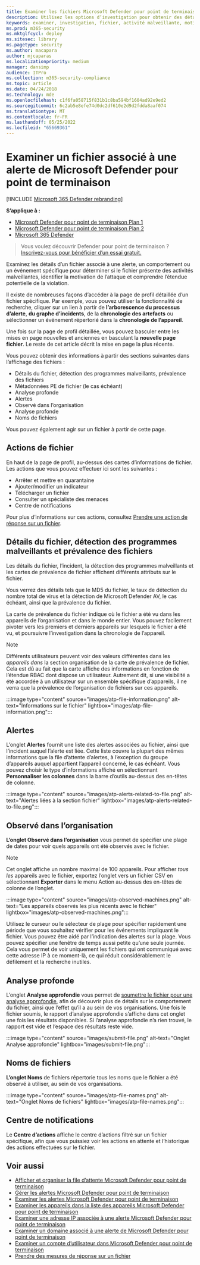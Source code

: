 ```yaml
---
title: Examiner les fichiers Microsoft Defender pour point de terminaison
description: Utilisez les options d’investigation pour obtenir des détails sur les fichiers associés aux alertes, aux comportements ou aux événements.
keywords: examiner, investigation, fichier, activité malveillante, motivation d’attaque, analyse approfondie, rapport d’analyse approfondie
ms.prod: m365-security
ms.mktglfcycl: deploy
ms.sitesec: library
ms.pagetype: security
ms.author: macapara
author: mjcaparas
ms.localizationpriority: medium
manager: dansimp
audience: ITPro
ms.collection: m365-security-compliance
ms.topic: article
ms.date: 04/24/2018
ms.technology: mde
ms.openlocfilehash: c1f6fa058715f831b1c8ba594bf1604ad92e9ed2
ms.sourcegitcommit: 6c2ab5e8efe74d0dc2df610e2d9d2fdda8aaf074
ms.translationtype: MT
ms.contentlocale: fr-FR
ms.lasthandoff: 05/25/2022
ms.locfileid: "65669361"
---
```

# <a name="investigate-a-file-associated-with-a-microsoft-defender-for-endpoint-alert"></a>Examiner un fichier associé à une alerte de Microsoft Defender pour point de terminaison

[!INCLUDE [Microsoft 365 Defender rebranding](../../includes/microsoft-defender.md)]

**S’applique à :**
- [Microsoft Defender pour point de terminaison Plan 1](https://go.microsoft.com/fwlink/p/?linkid=2154037)
- [Microsoft Defender pour point de terminaison Plan 2](https://go.microsoft.com/fwlink/p/?linkid=2154037)
- [Microsoft 365 Defender](https://go.microsoft.com/fwlink/?linkid=2118804)


> Vous voulez découvrir Defender pour point de terminaison ? [Inscrivez-vous pour bénéficier d’un essai gratuit.](https://signup.microsoft.com/create-account/signup?products=7f379fee-c4f9-4278-b0a1-e4c8c2fcdf7e&ru=https://aka.ms/MDEp2OpenTrial?ocid=docs-wdatp-investigatefiles-abovefoldlink)

Examinez les détails d’un fichier associé à une alerte, un comportement ou un événement spécifique pour déterminer si le fichier présente des activités malveillantes, identifier la motivation de l’attaque et comprendre l’étendue potentielle de la violation.

Il existe de nombreuses façons d’accéder à la page de profil détaillée d’un fichier spécifique. Par exemple, vous pouvez utiliser la fonctionnalité de recherche, cliquer sur un lien à partir de **l’arborescence du processus d’alerte**, **du graphe d’incidents**, de la **chronologie des artefacts** ou sélectionner un événement répertorié dans la **chronologie de l’appareil**.

Une fois sur la page de profil détaillée, vous pouvez basculer entre les mises en page nouvelles et anciennes en basculant la **nouvelle page fichier**. Le reste de cet article décrit la mise en page la plus récente.

Vous pouvez obtenir des informations à partir des sections suivantes dans l’affichage des fichiers :

- Détails du fichier, détection des programmes malveillants, prévalence des fichiers
- Métadonnées PE de fichier (le cas échéant)
- Analyse profonde
- Alertes
- Observé dans l’organisation
- Analyse profonde
- Noms de fichiers

Vous pouvez également agir sur un fichier à partir de cette page.

## <a name="file-actions"></a>Actions de fichier

En haut de la page de profil, au-dessus des cartes d’informations de fichier. Les actions que vous pouvez effectuer ici sont les suivantes :

- Arrêter et mettre en quarantaine
- Ajouter/modifier un indicateur
- Télécharger un fichier
- Consulter un spécialiste des menaces
- Centre de notifications

Pour plus d’informations sur ces actions, consultez [Prendre une action de réponse sur un fichier](respond-file-alerts.md).

## <a name="file-details-malware-detection-and-file-prevalence"></a>Détails du fichier, détection des programmes malveillants et prévalence des fichiers

Les détails du fichier, l’incident, la détection des programmes malveillants et les cartes de prévalence de fichier affichent différents attributs sur le fichier.

Vous verrez des détails tels que le MD5 du fichier, le taux de détection du nombre total de virus et la détection de Microsoft Defender AV, le cas échéant, ainsi que la prévalence du fichier.

La carte de prévalence du fichier indique où le fichier a été vu dans les appareils de l’organisation et dans le monde entier. Vous pouvez facilement pivoter vers les premiers et derniers appareils sur lesquels le fichier a été vu, et poursuivre l’investigation dans la chronologie de l’appareil. 

> [!NOTE]
> Différents utilisateurs peuvent voir des valeurs différentes dans les *appareils dans* la section organisation de la carte de prévalence de fichier. Cela est dû au fait que la carte affiche des informations en fonction de l’étendue RBAC dont dispose un utilisateur. Autrement dit, si une visibilité a été accordée à un utilisateur sur un ensemble spécifique d’appareils, il ne verra que la prévalence de l’organisation de fichiers sur ces appareils.

:::image type="content" source="images/atp-file-information.png" alt-text="Informations sur le fichier" lightbox="images/atp-file-information.png":::

## <a name="alerts"></a>Alertes

L’onglet **Alertes** fournit une liste des alertes associées au fichier, ainsi que l’incident auquel l’alerte est liée. Cette liste couvre la plupart des mêmes informations que la file d’attente d’alertes, à l’exception du groupe d’appareils auquel appartient l’appareil concerné, le cas échéant. Vous pouvez choisir le type d’informations affiché en sélectionnant **Personnaliser les colonnes** dans la barre d’outils au-dessus des en-têtes de colonne.

:::image type="content" source="images/atp-alerts-related-to-file.png" alt-text="Alertes liées à la section fichier" lightbox="images/atp-alerts-related-to-file.png":::

## <a name="observed-in-organization"></a>Observé dans l’organisation

**L’onglet Observé dans l’organisation** vous permet de spécifier une plage de dates pour voir quels appareils ont été observés avec le fichier.

> [!NOTE]
> Cet onglet affiche un nombre maximal de 100 appareils. Pour afficher _tous les_ appareils avec le fichier, exportez l’onglet vers un fichier CSV en sélectionnant **Exporter** dans le menu Action au-dessus des en-têtes de colonne de l’onglet.

:::image type="content" source="images/atp-observed-machines.png" alt-text="Les appareils observés les plus récents avec le fichier" lightbox="images/atp-observed-machines.png":::

Utilisez le curseur ou le sélecteur de plage pour spécifier rapidement une période que vous souhaitez vérifier pour les événements impliquant le fichier. Vous pouvez être aidé par l’indication des alertes sur la plage. Vous pouvez spécifier une fenêtre de temps aussi petite qu’une seule journée. Cela vous permet de voir uniquement les fichiers qui ont communiqué avec cette adresse IP à ce moment-là, ce qui réduit considérablement le défilement et la recherche inutiles.

## <a name="deep-analysis"></a>Analyse profonde

L’onglet **Analyse approfondie** vous permet de [soumettre le fichier pour une analyse approfondie](respond-file-alerts.md#deep-analysis), afin de découvrir plus de détails sur le comportement du fichier, ainsi que l’effet qu’il a au sein de vos organisations. Une fois le fichier soumis, le rapport d’analyse approfondie s’affiche dans cet onglet une fois les résultats disponibles. Si l’analyse approfondie n’a rien trouvé, le rapport est vide et l’espace des résultats reste vide.

:::image type="content" source="images/submit-file.png" alt-text="Onglet Analyse approfondie" lightbox="images/submit-file.png":::

## <a name="file-names"></a>Noms de fichiers

**L’onglet Noms** de fichiers répertorie tous les noms que le fichier a été observé à utiliser, au sein de vos organisations.

:::image type="content" source="images/atp-file-names.png" alt-text="Onglet Noms de fichiers" lightbox="images/atp-file-names.png":::

## <a name="action-center"></a>Centre de notifications

Le **Centre d’actions** affiche le centre d’actions filtré sur un fichier spécifique, afin que vous puissiez voir les actions en attente et l’historique des actions effectuées sur le fichier.

## <a name="related-topics"></a>Voir aussi

- [Afficher et organiser la file d’attente Microsoft Defender pour point de terminaison](alerts-queue.md)
- [Gérer les alertes Microsoft Defender pour point de terminaison](manage-alerts.md)
- [Examiner les alertes Microsoft Defender pour point de terminaison](investigate-alerts.md)
- [Examiner les appareils dans la liste des appareils Microsoft Defender pour point de terminaison](investigate-machines.md)
- [Examiner une adresse IP associée à une alerte Microsoft Defender pour point de terminaison](investigate-ip.md)
- [Examiner un domaine associé à une alerte de Microsoft Defender pour point de terminaison](investigate-domain.md)
- [Examiner un compte d’utilisateur dans Microsoft Defender pour point de terminaison](investigate-user.md)
- [Prendre des mesures de réponse sur un fichier](respond-file-alerts.md)
